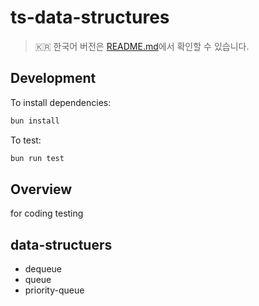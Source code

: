 # ts-data-structures

> 🇰🇷 한국어 버전은 [README.md](./README.ko.md)에서 확인할 수 있습니다.

## Development

To install dependencies:

```bash
bun install
```

To test:

```bash
bun run test
```

## Overview

for coding testing

## data-structuers

- dequeue
- queue
- priority-queue
